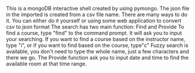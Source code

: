 This is a mongoDB interactive shell created by using pymongo.
The json file in the imported is created from a csv file name. There are many ways to do it. You can either do it yourself or using some web application to convert csv to json format
The search has two main function: Find and Provide
To find a course, type "find" to the command prompt. It will ask you to input your searching. If you want to find a course based on the instructor name, type "i", or if you want to find based on the course, type"c"
Fuzzy search is available, you don't need to type the whole name, just a few characters and there we go.
The Provide function ask you to input date and time to find the available room at that time range.
